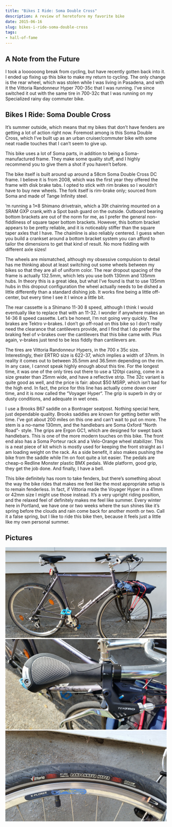 ```yaml
---
title: "Bikes I Ride: Soma Double Cross"
description: A review of heretofore my favorite bike
date: 2015-06-16
slug: bikes-i-ride-soma-double-cross
tags:
- hall-of-fame
---
```

## A Note from the Future
I took a loooooong break from cycling, but have recently gotten back into it. I ended up fixing up this bike to make my return to cycling. The only change is the rear wheel, which was stolen while I was living in Pasadena, and with it the Vittoria Randonneur Hyper 700-35c that I was running. I've since switched it out with the same tire in 700-32c that I was running on my Specialized rainy day commuter bike.

## Bikes I Ride: Soma Double Cross

It’s summer outside, which means that my bikes that don’t have fenders are getting a lot of action right now. Foremost among is this Soma Double Cross, which I’ve built up as an urban cruiser/commuter bike with some neat roadie touches that I can’t seem to give up.

This bike uses a lot of Soma parts, in addition to being a Soma-manufactured frame. They make some quality stuff, and I highly recommend you to give them a shot if you haven’t before.

The bike itself is built around up around a 58cm Soma Double Cross DC frame. I believe it is from 2008, which was the first year they offered the frame with disk brake tabs. I opted to stick with rim brakes so I wouldn’t have to buy new wheels. The fork itself is rim-brake only; sourced from Soma and made of Tange Infinity steel.

’m running a 1×8 Shimano drivetrain, which a 39t chainring mounted on a SRAM GXP crank,with a Spot bash guard on the outside. Outboard bearing bottom brackets are out of the norm for me, as I prefer the general non-fiddliness of square taper bottom brackets. However, this bottom bracket appears to be pretty reliable, and it is noticeably stiffer than the square taper axles that I have. The chainline is also reliably centered. I guess when you build a crankset around a bottom bracket system you can afford to tailor the dimensions to get that kind of result. No more fiddling with different axle sizes!

The wheels are mismatched, although my obsessive compulsion to detail has me thinking about at least switching out some wheels between my bikes so that they are all of uniform color. The rear dropout spacing of the frame is actually 132.5mm, which lets you use both 130mm and 135mm hubs. In theory this is a great idea, but what I’ve found is that to use 135mm hubs in this dropout configuration the wheel actually needs to be dished a little differently than a standard dishing job. It works fine being a little off-center, but every time I see it I wince a little bit.

The rear cassette is a Shimano 11-30 8 speed, although I think I would eventually like to replace that with an 11-32. I wonder if anywhere makes an 14-36 8 speed cassette. Let’s be honest, I’m not going very quickly. The brakes are Tektro v-brakes. I don’t go off-road on this bike so I don’t really need the clearance that cantilevers provide, and I find that I do prefer the braking feel of v-brakes over the cantilevers that this bike came with. Plus again, v-brakes just tend to be less fiddly than cantilevers are.

The tires are Vittoria Randonneur Hypers, in the 700 x 35c size. Interestingly, their ERTRO size is 622-37, which implies a width of 37mm. In reality it comes out to between 35.5mm and 36.5mm depending on the rim. In any case, I cannot speak highly enough about this tire. For the longest time, it was one of the only tires out there to use a 120tpi casing, come in a size greater than 25mm wide, and have a reflective strip. The 32c variant is quite good as well, and the price is fair: about $50 MSRP, which isn’t bad for the high end. In fact, the price for this line has actually come down over time, and it is now called the “Voyager Hyper“. The grip is superb in dry or dusty conditions, and adequate in wet ones. 

I use a Brooks B67 saddle on a Bontrager seatpost. Nothing special here, just dependable quality. Brooks saddles are known for getting better with time. I’ve got about 200 miles on this one and can’t wait to put on more. The stem is a no-name 130mm, and the handlebars are Soma Oxford “North Road”- style. The grips are Ergon GC1, which are designed for swept back handlebars. This is one of the more modern touches on this bike. The front end also has a Soma Porteur rack and a Velo-Orange wheel stabilizer. This is a neat piece of kit which is mostly used for keeping the front straight as I am loading weight on the rack. As a side benefit, it also makes pushing the bike from the saddle while I’m on foot quite a lot easier. The pedals are cheap-o Redline Monster plastic BMX pedals. Wide platform, good grip, they get the job done. And finally, I have a bell.

This bike definitely has room to take fenders, but there’s something about the way the bike rides that makes me feel like the most appropriate setup is to remain fenderless. In fact, if Vittoria made the Voyager Hyper in a 41mm or 42mm size I might use those instead. It’s a very upright riding position, and the relaxed feel of definitely makes me feel like summer. Every winter here in Portland, we have one or two weeks where the sun shines like it’s spring before the clouds and rain come back for another month or two. Call it a false spring, but I like to ride this bike then, because it feels just a little like my own personal summer.

## Pictures
![Side view of the bike - a blue bike with silver rims and a black Brooks saddle with swept-back handlebars and a rack on the front of the bike with a bag bungee'd to it.](./bike-side.jpg)
![A black oval shaped handlebar grip with a textured grey are in the center with a silver brake lever.](./grip.jpg)
![A tall black tire labelled Vittoria Randonneur Hyper on a silver rim.](./tire.jpg)
